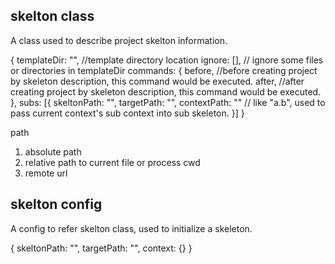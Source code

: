 ## skelton class

A class used to describe project skelton information.

{
    templateDir: "", //template directory location
    ignore: [], // ignore some files or directories in templateDir
    commands: {
        before, //before creating project by skeleton description, this command would be executed.
        after, //after creating project by skeleton description, this command would be executed.
    },
    subs: [{
       skeltonPath: "",
       targetPath: "",
       contextPath: "" // like "a.b", used to pass current context's sub context into sub skeleton.
    }]
}

path

1. absolute path 
2. relative path to current file or process cwd
3. remote url

## skelton config

A config to refer skelton class, used to initialize a skeleton.

{
    skeltonPath: "",
    targetPath: "",
    context: {}
}
